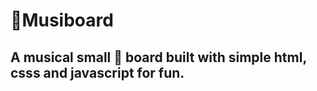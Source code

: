 # :musical_note:Musiboard 

## A musical small :musical_keyboard: board built with simple html, csss and javascript for fun.


